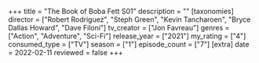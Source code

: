 +++
title = "The Book of Boba Fett S01"
description = ""
[taxonomies]
director = ["Robert Rodriguez", "Steph Green", "Kevin Tancharoen", "Bryce Dallas Howard", "Dave Filoni"] 
tv_creator = ["Jon Favreau"]
genres = ["Action", "Adventure", "Sci-Fi"]
release_year = ["2021"]
my_rating = ["4"]
consumed_type = ["TV"]
season = ["1"]
episode_count = ["7"]
[extra]
date = 2022-02-11
reviewed = false
+++
